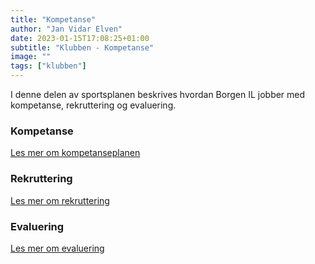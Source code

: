 ```yaml
---
title: "Kompetanse"
author: "Jan Vidar Elven"
date: 2023-01-15T17:08:25+01:00
subtitle: "Klubben - Kompetanse"
image: ""
tags: ["klubben"]
---
```


I denne delen av sportsplanen beskrives hvordan Borgen IL jobber med kompetanse, rekruttering og evaluering.

### Kompetanse

[Les mer om kompetanseplanen](/page/klubben/kompetanse/kompetanse)

### Rekruttering

[Les mer om rekruttering](/page/klubben/kompetanse/rekruttering)

### Evaluering

[Les mer om evaluering](/page/klubben/kompetanse/evaluering)
